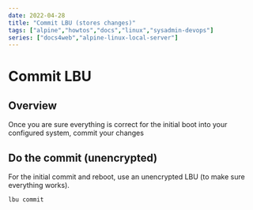 ```yaml
---
date: 2022-04-28
title: "Commit LBU (stores changes)"
tags: ["alpine","howtos","docs","linux","sysadmin-devops"]
series: ["docs4web","alpine-linux-local-server"]
---
```


# Commit LBU

## Overview

Once you are sure everything is correct for the initial boot into your configured system, commit your changes

## Do the commit (unencrypted)

For the initial commit and reboot, use an unencrypted LBU (to make sure everything works).

``` shell
lbu commit
```
